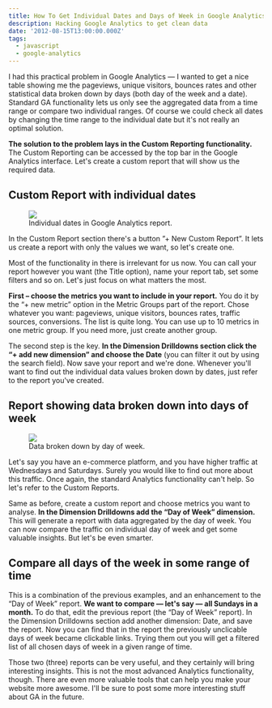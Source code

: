 ```yaml
---
title: How To Get Individual Dates and Days of Week in Google Analytics
description: Hacking Google Analytics to get clean data
date: '2012-08-15T13:00:00.000Z'
tags:
  - javascript
  - google-analytics
---
```


I had this practical problem in Google Analytics — I wanted to get a nice table showing me the pageviews, unique visitors, bounces rates and other statistical data broken down by days (both day of the week and a date). Standard GA functionality lets us only see the aggregated data from a time range or compare two individual ranges. Of course we could check all dates by changing the time range to the individual date but it's not really an optimal solution.

**The solution to the problem lays in the Custom Reporting functionality.** The Custom Reporting can be accessed by the top bar in the Google Analytics interface. Let's create a custom report that will show us the required data.

## Custom Report with individual dates

<figure>
  <img src="/blog-assets/individual-dates-in-google-analytics.png">
  <figcaption>Individual dates in Google Analytics report.</figcaption>
</figure>

In the Custom Report section there's a button ”+ New Custom Report”. It lets us create a report with only the values we want, so let's create one.

Most of the functionality in there is irrelevant for us now. You can call your report however you want (the Title option), name your report tab, set some filters and so on. Let's just focus on what matters the most.

**First – choose the metrics you want to include in your report.** You do it by the “+ new metric” option in the Metric Groups part of the report. Chose whatever you want: pageviews, unique visitors, bounces rates, traffic sources, conversions. The list is quite long. You can use up to 10 metrics in one metric group. If you need more, just create another group.

The second step is the key. **In the Dimension Drilldowns section click the “+ add new dimension” and choose the Date** (you can filter it out by using the search field). Now save your report and we're done. Whenever you'll want to find out the individual data values broken down by dates, just refer to the report you've created.

## Report showing data broken down into days of week

<figure>
  <img src="/blog-assets/day-of-week1.png">
  <figcaption>Data broken down by day of week.</figcaption>
</figure>

Let's say you have an e-commerce platform, and you have higher traffic at Wednesdays and Saturdays. Surely you would like to find out more about this traffic. Once again, the standard Analytics functionality can't help. So let's refer to the Custom Reports.

Same as before, create a custom report and choose metrics you want to analyse. **In the Dimension Drilldowns add the “Day of Week” dimension.** This will generate a report with data aggregated by the day of week. You can now compare the traffic on individual day of week and get some valuable insights. But let's be even smarter.

## Compare all days of the week in some range of time

This is a combination of the previous examples, and an enhancement to the “Day of Week” report. **We want to compare — let's say — all Sundays in a month.** To do that, edit the previous report (the “Day of Week” report). In the Dimension Drilldowns section add another dimension: Date, and save the report. Now you can find that in the report the previously unclicable days of week became clickable links. Trying them out you will get a filtered list of all chosen days of week in a given range of time.

Those two (three) reports can be very useful, and they certainly will bring interesting insights. This is not the most advanced Analytics functionality, though. There are even more valuable tools that can help you make your website more awesome. I'll be sure to post some more interesting stuff about GA in the future.

